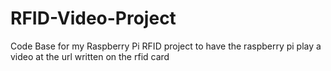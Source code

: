 # RFID-Video-Project
Code Base for my Raspberry Pi RFID project to have the raspberry pi play a video at the url written on the rfid card
